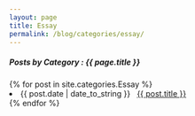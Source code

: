 ```yaml
---
layout: page
title: Essay
permalink: /blog/categories/essay/
---
```


<h5> Posts by Category : {{ page.title }} </h5>

<div class="card">
    {% for post in site.categories.Essay %}
        <li class="category-posts"><span>{{ post.date | date_to_string }}</span> &nbsp; <a href="{{ post.url }}">{{ post.title }}</a></li>
    {% endfor %}
</div>